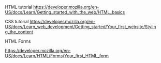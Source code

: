 HTML tutorial
https://developer.mozilla.org/en-US/docs/Learn/Getting_started_with_the_web/HTML_basics 

CSS tutorial
https://developer.mozilla.org/en-US/docs/Learn_web_development/Getting_started/Your_first_website/Styling_the_content 

HTML Forms

https://developer.mozilla.org/en-US/docs/Learn/HTML/Forms/Your_first_HTML_form
